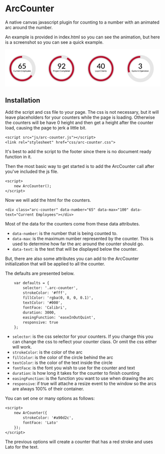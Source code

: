 # ArcCounter

A native canvas javascript plugin for counting to a number with an
animated arc around the number.

An example is provided in index.html so you can see the animation, but
here is a screenshot so you can see a quick example.

![Example Arc Counters](example-counters.png)

## Installation

Add the script and css file to your page. The css is not necessary, but
it will leave placeholders for your counters while the page is loading.
Otherwise the counters will be have 0 height and then get a height after
the counter load, causing the page to jerk a little bit.

    <script src="js/arc-counter.js"></script>
    <link rel="stylesheet" href="css/arc-counter.css">

It's best to add the script to the footer since there is no document
ready function in it.

Then the most basic way to get started is to add the ArcCounter call
after you've included the js file.

    <script>
        new ArcCounter();
    </script>

Now we will add the html for the counters.

    <div class="arc-counter" data-number="65" data-max="100" data-text="Current Employees"></div>

Most of the data for the counters come from these data attributes.

- ```data-number```: is the number that is being counted to.
- ```data-max```: is the maximum number represented by the counter. This
is used to determine how far the arc around the counter should go.
- ```data-text```: is the text that will be displayed below the counter.

But, there are also some attributes you can add to the ArcCounter
initialization that will be applied to all the counter.

The defaults are presented below.

        var defaults = {
            selector: '.arc-counter',
            strokeColor: '#fff',
            fillColor: 'rgba(0, 0, 0, 0.1)',
            textColor: '#000',
            fontFace: 'Calibri',
            duration: 3000,
            easingFunction: 'easeInOutQuint',
            responsive: true
        };

- ```selector```: is the css selector for your counters. If you change
this you can change the css to reflect your counter class. Or omit the
css either will work.
- ```strokeColor```: is the color of the arc
- ```fillColor```: is the color of the circle behind the arc
- ```textColor```: is the color of the text inside the circle
- ```fontFace```: is the font you wish to use for the counter and text
- ```duration```: is how long it takes for the counter to finish
counting
- ```easingFunction```: is the function you want to use when drawing the
arc
- ```responsive```: if true will attache a resize event to the window so
the arcs are always 100% of their container.

You can set one or many options as follows:

    <script>
        new ArCounter({
            strokeColor: '#a90d2c',
            fontFace: 'Lato'
        });
    </script>
    
The previous options will create a counter that has a red stroke and
uses Lato for the text.
